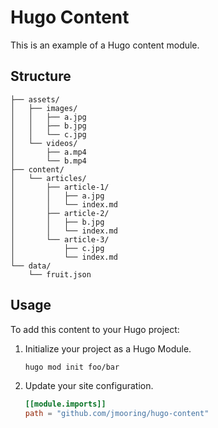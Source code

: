 # Hugo Content

This is an example of a Hugo content module.

## Structure

```text
├── assets/
│   ├── images/
│   │   ├── a.jpg
│   │   ├── b.jpg
│   │   └── c.jpg
│   └── videos/
│       ├── a.mp4
│       └── b.mp4
├── content/
│   └── articles/
│       ├── article-1/
│       │   ├── a.jpg
│       │   └── index.md
│       ├── article-2/
│       │   ├── b.jpg
│       │   └── index.md
│       └── article-3/
│           ├── c.jpg
│           └── index.md
└── data/
    └── fruit.json
```

## Usage

To add this content to your Hugo project:

1. Initialize your project as a Hugo Module.

   ```bash
   hugo mod init foo/bar
   ```

2. Update your site configuration.

   ```toml
   [[module.imports]]
   path = "github.com/jmooring/hugo-content"
   ```
